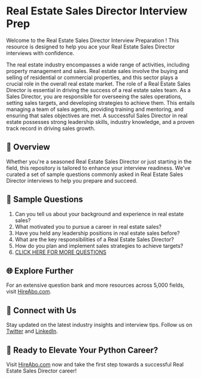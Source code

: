 # Real Estate Sales Director Interview Prep

Welcome to the Real Estate Sales Director Interview Preparation ! This resource is designed to help you ace your Real Estate Sales Director interviews with confidence.

The real estate industry encompasses a wide range of activities, including property management and sales. Real estate sales involve the buying and selling of residential or commercial properties, and this sector plays a crucial role in the overall real estate market. The role of a Real Estate Sales Director is essential in driving the success of a real estate sales team. As a Sales Director, you are responsible for overseeing the sales operations, setting sales targets, and developing strategies to achieve them. This entails managing a team of sales agents, providing training and mentoring, and ensuring that sales objectives are met. A successful Sales Director in real estate possesses strong leadership skills, industry knowledge, and a proven track record in driving sales growth.

## 🚀 Overview

Whether you're a seasoned Real Estate Sales Director or just starting in the field, this repository is tailored to enhance your interview readiness. We've curated a set of sample questions commonly asked in Real Estate Sales Director interviews to help you prepare and succeed.

## 📝 Sample Questions

1. Can you tell us about your background and experience in real estate sales?
2. What motivated you to pursue a career in real estate sales?
3. Have you held any leadership positions in real estate sales before?
4. What are the key responsibilities of a Real Estate Sales Director?
5. How do you plan and implement sales strategies to achieve targets?
6. [CLICK HERE FOR MORE QUESTIONS](https://hireabo.com/job/21_0_6/Real%20Estate%20Sales%20Director)

## 🌐 Explore Further

For an extensive question bank and more resources across 5,000 fields, visit [HireAbo.com](https://www.hireabo.com).

## 📱 Connect with Us

Stay updated on the latest industry insights and interview tips. Follow us on [Twitter](https://twitter.com/hireabo) and [LinkedIn](https://www.linkedin.com/in/hire-abo-3609972a8/).

## 🚀 Ready to Elevate Your Python Career?

Visit [HireAbo.com](https://www.hireabo.com) now and take the first step towards a successful Real Estate Sales Director career!